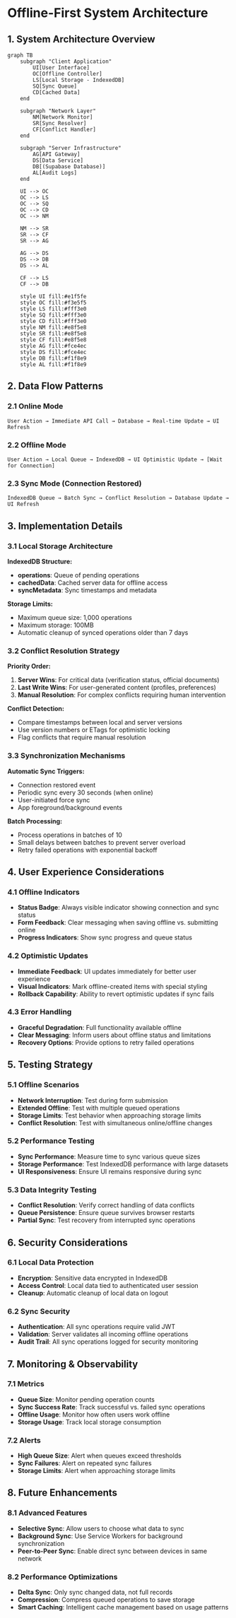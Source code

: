 # Offline-First System Architecture

## 1. System Architecture Overview

```mermaid
graph TB
    subgraph "Client Application"
        UI[User Interface]
        OC[Offline Controller]
        LS[Local Storage - IndexedDB]
        SQ[Sync Queue]
        CD[Cached Data]
    end

    subgraph "Network Layer"
        NM[Network Monitor]
        SR[Sync Resolver]
        CF[Conflict Handler]
    end

    subgraph "Server Infrastructure"
        AG[API Gateway]
        DS[Data Service]
        DB[(Supabase Database)]
        AL[Audit Logs]
    end

    UI --> OC
    OC --> LS
    OC --> SQ
    OC --> CD
    OC --> NM
    
    NM --> SR
    SR --> CF
    SR --> AG
    
    AG --> DS
    DS --> DB
    DS --> AL
    
    CF --> LS
    CF --> DB

    style UI fill:#e1f5fe
    style OC fill:#f3e5f5
    style LS fill:#fff3e0
    style SQ fill:#fff3e0
    style CD fill:#fff3e0
    style NM fill:#e8f5e8
    style SR fill:#e8f5e8
    style CF fill:#e8f5e8
    style AG fill:#fce4ec
    style DS fill:#fce4ec
    style DB fill:#f1f8e9
    style AL fill:#f1f8e9
```

## 2. Data Flow Patterns

### 2.1 Online Mode
```
User Action → Immediate API Call → Database → Real-time Update → UI Refresh
```

### 2.2 Offline Mode
```
User Action → Local Queue → IndexedDB → UI Optimistic Update → [Wait for Connection]
```

### 2.3 Sync Mode (Connection Restored)
```
IndexedDB Queue → Batch Sync → Conflict Resolution → Database Update → UI Refresh
```

## 3. Implementation Details

### 3.1 Local Storage Architecture

**IndexedDB Structure:**
- **operations**: Queue of pending operations
- **cachedData**: Cached server data for offline access
- **syncMetadata**: Sync timestamps and metadata

**Storage Limits:**
- Maximum queue size: 1,000 operations
- Maximum storage: 100MB
- Automatic cleanup of synced operations older than 7 days

### 3.2 Conflict Resolution Strategy

**Priority Order:**
1. **Server Wins**: For critical data (verification status, official documents)
2. **Last Write Wins**: For user-generated content (profiles, preferences)
3. **Manual Resolution**: For complex conflicts requiring human intervention

**Conflict Detection:**
- Compare timestamps between local and server versions
- Use version numbers or ETags for optimistic locking
- Flag conflicts that require manual resolution

### 3.3 Synchronization Mechanisms

**Automatic Sync Triggers:**
- Connection restored event
- Periodic sync every 30 seconds (when online)
- User-initiated force sync
- App foreground/background events

**Batch Processing:**
- Process operations in batches of 10
- Small delays between batches to prevent server overload
- Retry failed operations with exponential backoff

## 4. User Experience Considerations

### 4.1 Offline Indicators
- **Status Badge**: Always visible indicator showing connection and sync status
- **Form Feedback**: Clear messaging when saving offline vs. submitting online
- **Progress Indicators**: Show sync progress and queue status

### 4.2 Optimistic Updates
- **Immediate Feedback**: UI updates immediately for better user experience
- **Visual Indicators**: Mark offline-created items with special styling
- **Rollback Capability**: Ability to revert optimistic updates if sync fails

### 4.3 Error Handling
- **Graceful Degradation**: Full functionality available offline
- **Clear Messaging**: Inform users about offline status and limitations
- **Recovery Options**: Provide options to retry failed operations

## 5. Testing Strategy

### 5.1 Offline Scenarios
- **Network Interruption**: Test during form submission
- **Extended Offline**: Test with multiple queued operations
- **Storage Limits**: Test behavior when approaching storage limits
- **Conflict Resolution**: Test with simultaneous online/offline changes

### 5.2 Performance Testing
- **Sync Performance**: Measure time to sync various queue sizes
- **Storage Performance**: Test IndexedDB performance with large datasets
- **UI Responsiveness**: Ensure UI remains responsive during sync

### 5.3 Data Integrity Testing
- **Conflict Resolution**: Verify correct handling of data conflicts
- **Queue Persistence**: Ensure queue survives browser restarts
- **Partial Sync**: Test recovery from interrupted sync operations

## 6. Security Considerations

### 6.1 Local Data Protection
- **Encryption**: Sensitive data encrypted in IndexedDB
- **Access Control**: Local data tied to authenticated user session
- **Cleanup**: Automatic cleanup of local data on logout

### 6.2 Sync Security
- **Authentication**: All sync operations require valid JWT
- **Validation**: Server validates all incoming offline operations
- **Audit Trail**: All sync operations logged for security monitoring

## 7. Monitoring & Observability

### 7.1 Metrics
- **Queue Size**: Monitor pending operation counts
- **Sync Success Rate**: Track successful vs. failed sync operations
- **Offline Usage**: Monitor how often users work offline
- **Storage Usage**: Track local storage consumption

### 7.2 Alerts
- **High Queue Size**: Alert when queues exceed thresholds
- **Sync Failures**: Alert on repeated sync failures
- **Storage Limits**: Alert when approaching storage limits

## 8. Future Enhancements

### 8.1 Advanced Features
- **Selective Sync**: Allow users to choose what data to sync
- **Background Sync**: Use Service Workers for background synchronization
- **Peer-to-Peer Sync**: Enable direct sync between devices in same network

### 8.2 Performance Optimizations
- **Delta Sync**: Only sync changed data, not full records
- **Compression**: Compress queued operations to save storage
- **Smart Caching**: Intelligent cache management based on usage patterns